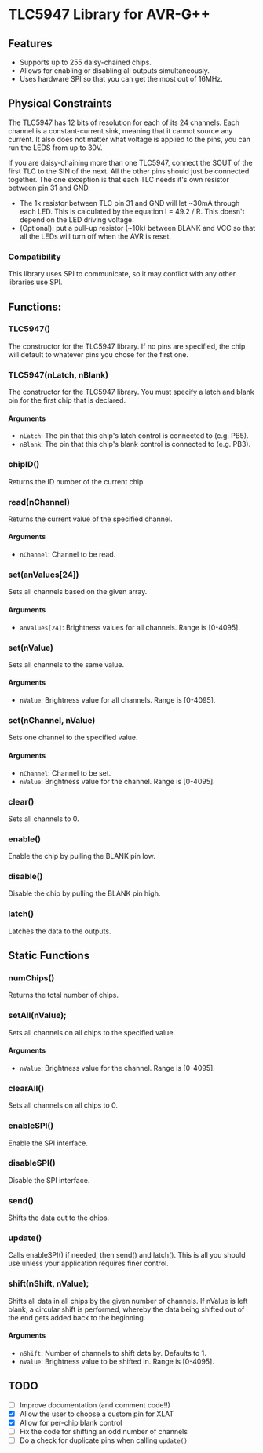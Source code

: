 # TLC5947 Library for AVR-G++

## Features
- Supports up to 255 daisy-chained chips.
- Allows for enabling or disabling all outputs simultaneously.
- Uses hardware SPI so that you can get the most out of 16MHz.

## Physical Constraints
The TLC5947 has 12 bits of resolution for each of its 24 channels. Each channel is a constant-current sink, meaning that it cannot source any current. It also does not matter what voltage is applied to the pins, you can run the LEDS from up to 30V.

If you are daisy-chaining more than one TLC5947, connect the SOUT of the first TLC to the SIN of the next.  All the other pins should just be connected together. The one exception is that each TLC needs it's own resistor between  pin 31 and GND.

- The 1k resistor between TLC pin 31 and GND will let ~30mA through each LED. This is calculated by the equation I = 49.2 / R. This doesn't depend on the LED driving voltage.
- (Optional): put a pull-up resistor (~10k) between BLANK and VCC so that all the LEDs will turn off when the AVR is reset.

### Compatibility
This library uses SPI to communicate, so it may conflict with any other libraries use SPI.

## Functions:

### TLC5947()
The constructor for the TLC5947 library. If no pins are specified, the chip will default to whatever pins you chose for the first one.

### TLC5947(nLatch, nBlank)
The constructor for the TLC5947 library. You must specify a latch and blank pin for the first chip that is declared.
#### Arguments
- `nLatch`: The pin that this chip's latch control is connected to (e.g. PB5).
- `nBlank`: The pin that this chip's blank control is connected to (e.g. PB3).

### chipID()
Returns the ID number of the current chip.

### read(nChannel)
Returns the current value of the specified channel.
#### Arguments
- `nChannel`: Channel to be read.

### set(anValues[24])
Sets all channels based on the given array.
#### Arguments
- `anValues[24]`: Brightness values for all channels. Range is [0-4095].

### set(nValue)
Sets all channels to the same value.
#### Arguments
- `nValue`: Brightness value for all channels. Range is [0-4095].

### set(nChannel, nValue)
Sets one channel to the specified value.
#### Arguments
- `nChannel`: Channel to be set.
- `nValue`: Brightness value for the channel. Range is [0-4095].

### clear()
Sets all channels to 0.

### enable()
Enable the chip by pulling the BLANK pin low.

### disable()
Disable the chip by pulling the BLANK pin high.

### latch()
Latches the data to the outputs.

## Static Functions

### numChips()
Returns the total number of chips.

### setAll(nValue);
Sets all channels on all chips to the specified value.
#### Arguments
- `nValue`: Brightness value for the channel. Range is [0-4095].

### clearAll()
Sets all channels on all chips to 0.

### enableSPI()
Enable the SPI interface.

### disableSPI()
Disable the SPI interface.

### send()
Shifts the data out to the chips.

### update()
Calls enableSPI() if needed, then send() and latch(). This is all you should use unless your application requires finer control.

### shift(nShift, nValue);
Shifts all data in all chips by the given number of channels. If nValue is left blank, a circular shift is performed, whereby the data being shifted out of the end gets added back to the beginning.
#### Arguments
- `nShift`: Number of channels to shift data by. Defaults to 1.
- `nValue`: Brightness value to be shifted in. Range is [0-4095].

## TODO
- [ ] Improve documentation (and comment code!!)
- [x] Allow the user to choose a custom pin for XLAT
- [x] Allow for per-chip blank control
- [ ] Fix the code for shifting an odd number of channels
- [ ] Do a check for duplicate pins when calling `update()`
